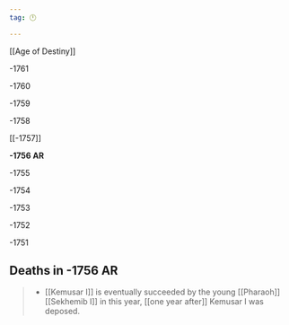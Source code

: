 ```yaml
---
tag: 🕛

---
```

[[Age of Destiny]]


-1761

-1760

-1759

-1758

[[-1757]]

**-1756 AR**

-1755

-1754

-1753

-1752

-1751



## Deaths in -1756 AR

>  - [[Kemusar I]] is eventually succeeded by the young [[Pharaoh]] [[Sekhemib I]] in this year, [[one year after]] Kemusar I was deposed.






